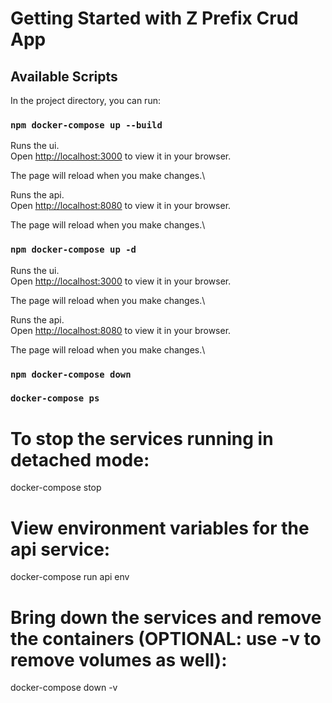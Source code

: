 # Getting Started with Z Prefix Crud App

## Available Scripts

In the project directory, you can run:

### `npm docker-compose up --build`

Runs the ui.\
Open [http://localhost:3000](http://localhost:3000) to view it in your browser.

The page will reload when you make changes.\

Runs the api.\
Open [http://localhost:8080](http://localhost:8080) to view it in your browser.

The page will reload when you make changes.\

### `npm docker-compose up -d`

Runs the ui.\
Open [http://localhost:3000](http://localhost:3000) to view it in your browser.

The page will reload when you make changes.\

Runs the api.\
Open [http://localhost:8080](http://localhost:8080) to view it in your browser.

The page will reload when you make changes.\

### `npm docker-compose down`

### `docker-compose ps` 

# To stop the services running in detached mode: 
docker-compose stop 

# View environment variables for the api service:
docker-compose run api env 

# Bring down the services and remove the containers (OPTIONAL: use -v to remove volumes as well):
docker-compose down -v 
